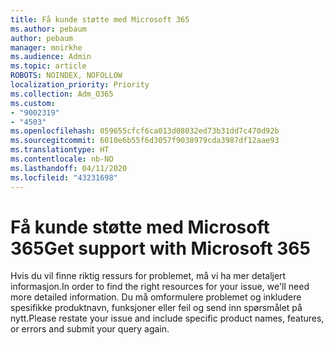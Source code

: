 ```yaml
---
title: Få kunde støtte med Microsoft 365
ms.author: pebaum
author: pebaum
manager: mnirkhe
ms.audience: Admin
ms.topic: article
ROBOTS: NOINDEX, NOFOLLOW
localization_priority: Priority
ms.collection: Adm_O365
ms.custom:
- "9002319"
- "4503"
ms.openlocfilehash: 059655cfcf6ca013d08032ed73b31dd7c470d92b
ms.sourcegitcommit: 6010e6b55f6d3057f9038979cda3987df12aae93
ms.translationtype: HT
ms.contentlocale: nb-NO
ms.lasthandoff: 04/11/2020
ms.locfileid: "43231698"
---
```

# <a name="get-support-with-microsoft-365"></a><span data-ttu-id="6b513-102">Få kunde støtte med Microsoft 365</span><span class="sxs-lookup"><span data-stu-id="6b513-102">Get support with Microsoft 365</span></span>

<span data-ttu-id="6b513-103">Hvis du vil finne riktig ressurs for problemet, må vi ha mer detaljert informasjon.</span><span class="sxs-lookup"><span data-stu-id="6b513-103">In order to find the right resources for your issue, we'll need more detailed information.</span></span> <span data-ttu-id="6b513-104">Du må omformulere problemet og inkludere spesifikke produktnavn, funksjoner eller feil og send inn spørsmålet på nytt.</span><span class="sxs-lookup"><span data-stu-id="6b513-104">Please restate your issue and include specific product names, features, or errors and submit your query again.</span></span>
